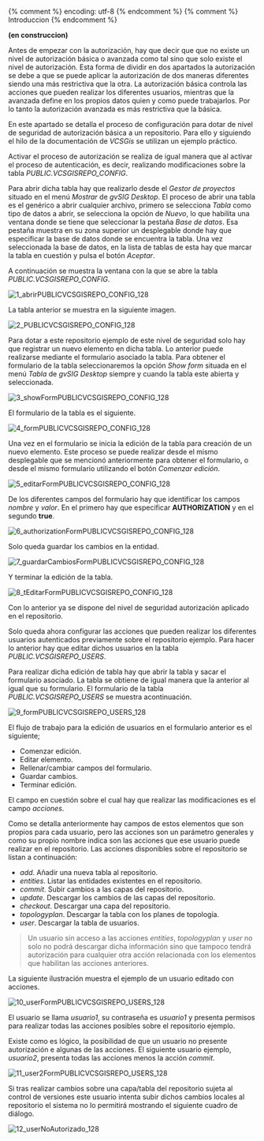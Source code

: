 {% comment %} encoding: utf-8 {% endcomment %}
{% comment %} Introduccion {% endcomment %} 

**(en construccion)**

Antes de empezar con la autorización, hay que decir que que no existe un nivel de autorización básica 
o avanzada como tal sino que solo existe el nivel de autorización. Esta forma de dividir en dos apartados 
la autorización se debe a que se puede aplicar la autorización de dos maneras diferentes siendo una más 
restrictiva que la otra. La autorización básica controla las acciones que pueden realizar los diferentes usuarios,
mientras que la avanzada define en los propios datos quien y como puede trabajarlos. Por lo tanto la autorización
avanzada es más restrictiva que la básica.

En este apartado se detalla el proceso de configuración para dotar de nivel de seguridad de autorización básica a un 
repositorio. Para ello y siguiendo el hilo de la documentación de *VCSGis* se utilizan un ejemplo práctico.

Activar el proceso de autorización se realiza de igual manera que al activar el proceso de autenticación, es decir,
realizando modificaciones sobre la tabla *PUBLIC.VCSGISREPO_CONFIG*.

Para abrir dicha tabla hay que realizarlo desde el *Gestor de proyectos* situado en el menú *Mostrar* de 
*gvSIG Desktop*. El proceso de abrir una tabla es el genérico a abrir cualquier archivo, primero se 
selecciona *Tabla* como tipo de datos a abrir, se selecciona la opción de *Nuevo*, lo que habilita una 
ventana donde se tiene que seleccionar la pestaña *Base de datos*. Esa pestaña muestra en su zona superior
un desplegable donde hay que especificar la base de datos donde se encuentra la tabla. 
Una vez seleccionada la base de datos, en la lista de tablas de esta hay que marcar la tabla 
en cuestión y pulsa el botón *Aceptar*.

A continuación se muestra la ventana con la que se abre la tabla *PUBLIC.VCSGISREPO_CONFIG*.

![1_abrirPUBLICVCSGISREPO_CONFIG_128](autorizacion_basica_files/1_abrirPUBLICVCSGISREPO_CONFIG_128.png)

La tabla anterior se muestra en la siguiente imagen.

![2_PUBLICVCSGISREPO_CONFIG_128](autorizacion_basica_files/2_PUBLICVCSGISREPO_CONFIG_128.png)

Para dotar a este repositorio ejemplo de este nivel de seguridad solo hay que registrar un nuevo elemento en
dicha tabla. Lo anterior puede realizarse mediante el formulario asociado la tabla. 
Para obtener el formulario de la tabla seleccionaremos la opción *Show form* situada en el menú 
*Tabla* de *gvSIG Desktop* siempre y cuando la tabla este abierta y seleccionada.

![3_showFormPUBLICVCSGISREPO_CONFIG_128](autorizacion_basica_files/3_showFormPUBLICVCSGISREPO_CONFIG_128.png)

El formulario de la tabla es el siguiente.

![4_formPUBLICVCSGISREPO_CONFIG_128](autorizacion_basica_files/4_formPUBLICVCSGISREPO_CONFIG_128.png)

Una vez en el formulario se inicia la edición de la tabla para creación de un nuevo elemento. 
Este proceso se puede realizar desde el mismo desplegable que se mencionó anteriormente para obtener 
el formulario, o desde el mismo formulario utilizando el botón *Comenzar edición*.

![5_editarFormPUBLICVCSGISREPO_CONFIG_128](autorizacion_basica_files/5_editarFormPUBLICVCSGISREPO_CONFIG_128.png)

De los diferentes campos del formulario hay que identificar los campos *nombre* y *valor*. En el primero hay que 
especificar **AUTHORIZATION** y en el segundo **true**.

![6_authorizationFormPUBLICVCSGISREPO_CONFIG_128](autorizacion_basica_files/6_authorizationFormPUBLICVCSGISREPO_CONFIG_128.png)

Solo queda guardar los cambios en la entidad.

![7_guardarCambiosFormPUBLICVCSGISREPO_CONFIG_128](autorizacion_basica_files/7_guardarCambiosFormPUBLICVCSGISREPO_CONFIG_128.png)

Y terminar la edición de la tabla.

![8_tEditarFormPUBLICVCSGISREPO_CONFIG_128](autorizacion_basica_files/8_tEditarFormPUBLICVCSGISREPO_CONFIG_128.png)

Con lo anterior ya se dispone del nivel de seguridad autorización aplicado en el repositorio. 

Solo queda ahora configurar las acciones que pueden realizar los diferentes usuarios autenticados previamente sobre el 
repositorio ejemplo. Para hacer lo anterior hay que editar dichos usuarios en la tabla *PUBLIC.VCSGISREPO_USERS*.

Para realizar dicha edición de tabla hay que abrir la tabla y sacar el formulario asociado. La tabla se obtiene
de igual manera que la anterior al igual que su formulario. El formulario de la tabla *PUBLIC.VCSGISREPO_USERS* se 
muestra acontinuación.

![9_formPUBLICVCSGISREPO_USERS_128](autorizacion_basica_files/9_formPUBLICVCSGISREPO_USERS_128.png)

El flujo de trabajo para la edición de usuarios  en el formulario anterior es el siguiente;
 * Comenzar edición.
 * Editar elemento.
 * Rellenar/cambiar campos del formulario.
 * Guardar cambios.
 * Terminar edición.

El campo en cuestión sobre el cual hay que realizar las modificaciones es el campo *acciones*.

Como se detalla anteriormente hay campos de estos elementos que son propios para cada usuario,
pero las acciones son un parámetro generales y como su propio nombre indica son las acciones 
que ese usuario puede realizar en el repositorio.
Las acciones disponibles sobre el repositorio se listan a continuación:
 * *add*. Añadir una nueva tabla al repositorio.
 * *entities*. Listar las entidades existentes en el repositorio.
 * *commit*. Subir cambios a las capas del repositorio.
 * *update*. Descargar los cambios de las capas del repositorio.
 * *checkout*. Descargar una capa del repositorio.
 * *topologyplan*. Descargar la tabla con los planes de topología.
 * *user*. Descargar la tabla de usuarios.

 > Un usuario sin acceso a las acciones *entities*, *topologyplan* y *user* no solo no podrá descargar dicha 
 información sino que tampoco tendrá autorización para cualquier otra acción relacionada con los elementos 
 que habilitan las acciones anteriores.

La siguiente ilustración muestra el ejemplo de un usuario editado con acciones.

![10_userFormPUBLICVCSGISREPO_USERS_128](autorizacion_basica_files/10_userFormPUBLICVCSGISREPO_USERS_128.png)

El usuario se llama *usuario1*, su contraseña es *usuario1* y presenta permisos para realizar todas las acciones
posibles sobre el repositorio ejemplo.

Existe como es lógico, la posibilidad de que un usuario no presente autorización e algunas de las acciones. El
siguiente usuario ejemplo, *usuario2*, presenta todas las acciones menos la acción *commit*.

![11_user2FormPUBLICVCSGISREPO_USERS_128](autorizacion_basica_files/11_user2FormPUBLICVCSGISREPO_USERS_128.png)

Si tras realizar cambios sobre una capa/tabla del repositorio sujeta al control de versiones este usuario
intenta subir dichos cambios locales al repositorio el sistema no lo permitirá mostrando el siguiente cuadro de
diálogo.

![12_userNoAutorizado_128](autorizacion_basica_files/12_userNoAutorizado_128.png)




